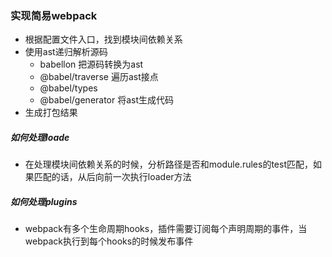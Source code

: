 ### 实现简易webpack
- 根据配置文件入口，找到模块间依赖关系
- 使用ast递归解析源码 
    - babellon 把源码转换为ast
    - @babel/traverse 遍历ast接点
    - @babel/types
    - @babel/generator 将ast生成代码
- 生成打包结果
##### 如何处理loade
- 在处理模块间依赖关系的时候，分析路径是否和module.rules的test匹配，如果匹配的话，从后向前一次执行loader方法
##### 如何处理plugins
- webpack有多个生命周期hooks，插件需要订阅每个声明周期的事件，当webpack执行到每个hooks的时候发布事件